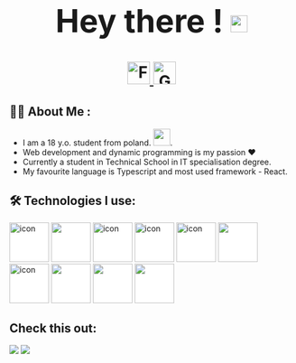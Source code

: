 <h1 align="center">
  <div>
    <h1>Hey there ! <img src="https://media.giphy.com/media/hvRJCLFzcasrR4ia7z/giphy.gif" width="30px"/> </h1>
      
  </div>
  <div id="badges" align="center">
    <a href="https://www.facebook.com/Michalzalewsk">
      <img src="https://upload.wikimedia.org/wikipedia/commons/b/b8/2021_Facebook_icon.svg" width="40" height="40" alt="Facebook Badge"/>
    </a>
    <a href="mailto:michal.3zalewski@gmail.com">
      <img src="https://upload.wikimedia.org/wikipedia/commons/7/7e/Gmail_icon_%282020%29.svg" width="40" height="40" alt="Gmail Badge"/>
    </a>
  </div>
  <img src="https://komarev.com/ghpvc/?username=MichalZal&style=flat-square&color=blue" alt=""/>
</h1>


## :woman_technologist: About Me :
 - I am a 18 y.o. student from poland.  <img src="https://media.giphy.com/media/WUlplcMpOCEmTGBtBW/giphy.gif" width="30">.
 - Web development and dynamic programming is my passion ❤
 - Currently a student in Technical School in IT specialisation degree. 
 - My favourite language is Typescript and most used framework - React. 

## :hammer_and_wrench: Technologies I use:
  <div>
    <img src="https://cdn.jsdelivr.net/gh/devicons/devicon/icons/typescript/typescript-original.svg"  width="70" height="70" alt="icon" style="background-color: white;"/>
    <img src="https://cdn.jsdelivr.net/gh/devicons/devicon/icons/nextjs/nextjs-original.svg" width="70" height="70" style="background-color: white;"/>
    <img src="https://cdn.jsdelivr.net/gh/devicons/devicon/icons/react/react-original.svg"  width="70" height="70" alt="icon" style="background-color: white;"/>
    <img src="https://cdn.jsdelivr.net/gh/devicons/devicon/icons/redux/redux-original.svg"  width="70" height="70" alt="icon" style="background-color: white;"/>
    <img src="https://cdn.jsdelivr.net/gh/devicons/devicon/icons/nodejs/nodejs-original-wordmark.svg"  width="70" height="70" alt="icon" style="background-color: white;"/>
    <img src="https://cdn.jsdelivr.net/gh/devicons/devicon/icons/express/express-original.svg" width="70" height="70" style="background-color: white;"/>
    <img src="https://cdn.jsdelivr.net/gh/devicons/devicon/icons/tailwindcss/tailwindcss-plain.svg" width="70" height="70" alt="icon"  style="background-color: white;"/>
    <img src="https://cdn.jsdelivr.net/gh/devicons/devicon/icons/sass/sass-original.svg" width="70" height="70" style="background-color: white;"/>
    <img src="https://cdn.jsdelivr.net/gh/devicons/devicon/icons/python/python-original.svg" width="70" height="70" style='background-color: white;'/>
    <img src="https://cdn.jsdelivr.net/gh/devicons/devicon/icons/swift/swift-original.svg" width="70" height="70" style='background-color: white;'/>
  <div>
  
<h2>Check this out: </h2>
<img src="https://github-readme-stats.vercel.app/api/top-langs?username=MichalZal&layout=compact"/>

<img src="https://github-readme-stats.vercel.app/api?username=MichalZal&show_icons=true"/>
